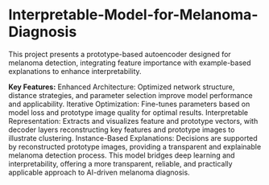 # Interpretable-Model-for-Melanoma-Diagnosis

This project presents a prototype-based autoencoder designed for melanoma detection, integrating feature importance with example-based explanations to enhance interpretability.

**Key Features:**
Enhanced Architecture: Optimized network structure, distance strategies, and parameter selection improve model performance and applicability.
Iterative Optimization: Fine-tunes parameters based on model loss and prototype image quality for optimal results.
Interpretable Representation: Extracts and visualizes feature and prototype vectors, with decoder layers reconstructing key features and prototype images to illustrate clustering.
Instance-Based Explanations: Decisions are supported by reconstructed prototype images, providing a transparent and explainable melanoma detection process.
This model bridges deep learning and interpretability, offering a more transparent, reliable, and practically applicable approach to AI-driven melanoma diagnosis.
